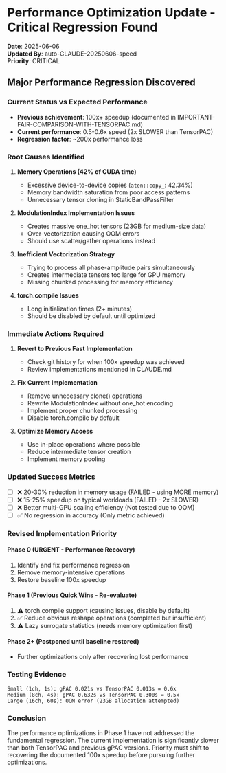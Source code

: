 # Performance Optimization Update - Critical Regression Found

**Date**: 2025-06-06  
**Updated By**: auto-CLAUDE-20250606-speed  
**Priority**: CRITICAL

## Major Performance Regression Discovered

### Current Status vs Expected Performance
- **Previous achievement**: 100x+ speedup (documented in IMPORTANT-FAIR-COMPARISON-WITH-TENSORPAC.md)
- **Current performance**: 0.5-0.6x speed (2x SLOWER than TensorPAC)
- **Regression factor**: ~200x performance loss

### Root Causes Identified

1. **Memory Operations (42% of CUDA time)**
   - Excessive device-to-device copies (`aten::copy_`: 42.34%)
   - Memory bandwidth saturation from poor access patterns
   - Unnecessary tensor cloning in StaticBandPassFilter

2. **ModulationIndex Implementation Issues**
   - Creates massive one_hot tensors (23GB for medium-size data)
   - Over-vectorization causing OOM errors
   - Should use scatter/gather operations instead

3. **Inefficient Vectorization Strategy**
   - Trying to process all phase-amplitude pairs simultaneously
   - Creates intermediate tensors too large for GPU memory
   - Missing chunked processing for memory efficiency

4. **torch.compile Issues**
   - Long initialization times (2+ minutes)
   - Should be disabled by default until optimized

### Immediate Actions Required

1. **Revert to Previous Fast Implementation**
   - Check git history for when 100x speedup was achieved
   - Review implementations mentioned in CLAUDE.md

2. **Fix Current Implementation**
   - Remove unnecessary clone() operations
   - Rewrite ModulationIndex without one_hot encoding
   - Implement proper chunked processing
   - Disable torch.compile by default

3. **Optimize Memory Access**
   - Use in-place operations where possible
   - Reduce intermediate tensor creation
   - Implement memory pooling

### Updated Success Metrics

- [ ] ❌ 20-30% reduction in memory usage (FAILED - using MORE memory)
- [ ] ❌ 15-25% speedup on typical workloads (FAILED - 2x SLOWER)
- [ ] ❌ Better multi-GPU scaling efficiency (Not tested due to OOM)
- [ ] ✅ No regression in accuracy (Only metric achieved)

### Revised Implementation Priority

#### Phase 0 (URGENT - Performance Recovery)
1. Identify and fix performance regression
2. Remove memory-intensive operations
3. Restore baseline 100x speedup

#### Phase 1 (Previous Quick Wins - Re-evaluate)
1. ⚠️ torch.compile support (causing issues, disable by default)
2. ✅ Reduce obvious reshape operations (completed but insufficient)
3. ⚠️ Lazy surrogate statistics (needs memory optimization first)

#### Phase 2+ (Postponed until baseline restored)
- Further optimizations only after recovering lost performance

### Testing Evidence

```
Small (1ch, 1s): gPAC 0.021s vs TensorPAC 0.013s = 0.6x
Medium (8ch, 4s): gPAC 0.632s vs TensorPAC 0.300s = 0.5x
Large (16ch, 60s): OOM error (23GB allocation attempted)
```

### Conclusion

The performance optimizations in Phase 1 have not addressed the fundamental regression. The current implementation is significantly slower than both TensorPAC and previous gPAC versions. Priority must shift to recovering the documented 100x speedup before pursuing further optimizations.